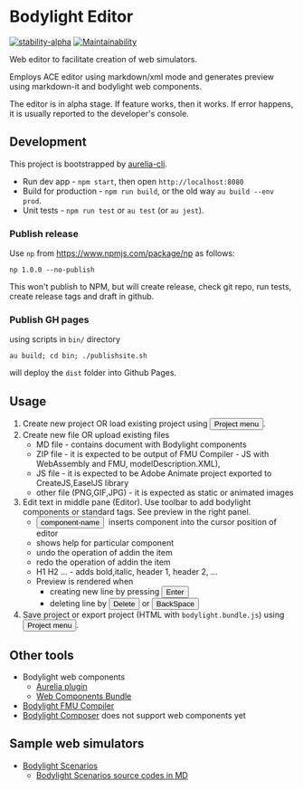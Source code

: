 
# Bodylight Editor
[![stability-alpha](https://img.shields.io/badge/stability-alpha-f4d03f.svg)](https://github.com/mkenney/software-guides/blob/master/STABILITY-BADGES.md#alpha)
 [![Maintainability](https://api.codeclimate.com/v1/badges/0a7ac9f1accae9cacd33/maintainability)](https://codeclimate.com/github/creative-connections/Bodylight-Editor/maintainability)

Web editor to facilitate creation of web simulators. 

Employs ACE editor using markdown/xml mode and generates preview using markdown-it and bodylight web components.

The editor is in alpha stage. If feature works, then it works. If error happens, it is usually reported to the developer's console.
 

## Development
This project is bootstrapped by [aurelia-cli](https://github.com/aurelia/cli).

  * Run dev app - `npm start`, then open `http://localhost:8080`
  * Build for production - `npm run build`, or the old way `au build --env prod`.
  * Unit tests - `npm run test` or `au test` (or `au jest`).
### Publish release 
Use `np` from https://www.npmjs.com/package/np as follows:

`np 1.0.0 --no-publish` 

This won't publish to NPM, but will create release, check git repo, run tests, create release tags and draft in github.

### Publish GH pages
using scripts in `bin/` directory

`au build; cd bin; ./publishsite.sh`

will deploy the `dist` folder into Github Pages.
 
## Usage
1) Create new project OR load existing project using <button class="w3-button w3-bar-item w3-theme-l4"><i class="fa fa-bars"></i> Project menu</button>.
2) Create new file OR upload existing files 
    * MD file - contains document with Bodylight components
    * ZIP file - it is expected to be output of FMU Compiler - JS with WebAssembly and FMU, modelDescription.XML), 
    * JS file - it is expected to be Adobe Animate project exported to CreateJS,EaselJS library
    * other file (PNG,GIF,JPG) - it is expected as static or animated images
3) Edit text in middle pane (Editor). Use toolbar to add bodylight components or standard tags. See preview in the right panel.
   * <button class="w3-padding-4 w3-border w3-round w3-theme-l4" style="margin-right:4px">component-name</button> inserts component into the cursor position of editor
   * <i class="fa fa-question-circle"></i> shows help for particular component  
   * <i class="fa fa-undo"></i> undo the operation of addin the item
   * <i class="fa fa-repeat"></i> redo the operation of addin the item
   * <i class="fa fa-bold fa-italic"></i>H1 H2 ... - adds bold,italic, header 1, header 2, ...
   * Preview is rendered when 
     * creating new line by pressing <button>Enter</button> 
     * deleting line by <button>Delete</button> or <button>BackSpace</button> 
4) Save project or export project (HTML with `bodylight.bundle.js`) using <button class="w3-button w3-bar-item w3-theme-l4"><i class="fa fa-bars"></i> Project menu</button>.

## Other tools
  * Bodylight web components 
    * [Aurelia plugin](https://github.com/creative-connections/aurelia-bodylight-plugin)
    * [Web Components Bundle](https://github.com/creative-connections/Bodylight.js-Components)
  * [Bodylight FMU Compiler](https://github.com/creative-connections/Bodylight.js-FMU-Compiler)
  * [Bodylight Composer](https://github.com/creative-connections/Bodylight.js-Composer) does not support web components yet

## Sample web simulators
  
  * [Bodylight Scenarios](https://bodylight.physiome.cz/Bodylight-Scenarios/)
    * [Bodylight Scenarios source codes in MD](https://github.com/creative-connections/Bodylight-Scenarios/)  
  
